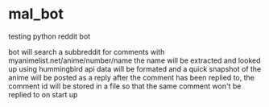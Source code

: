 mal_bot
=======

testing python
reddit bot

bot will search a subbreddit for comments with myanimelist.net/anime/number/name
the name will be extracted and looked up using hummingbird api
data will be formated and a quick snapshot of the anime will be posted as a reply
after the comment has been replied to, the comment id will be stored in a file so that the same comment won't be replied to on start up
